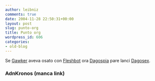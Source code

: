 ```yaml
---
author: leibniz
comments: true
date: 2004-11-28 22:50:31+00:00
layout: post
slug: punto-org
title: Punto org
wordpress_id: 606
categories:
- old-blog
---
```


Se [Gawker](http://www.gawker.com/) aveva osato con [Fleshbot](http://www.fleshbot.com/) ora [Dagospia](http://www.dagospia.com/) pare lanci [Dagosex](http://dagosex.org/).  





### AdnKronos (manca link)
